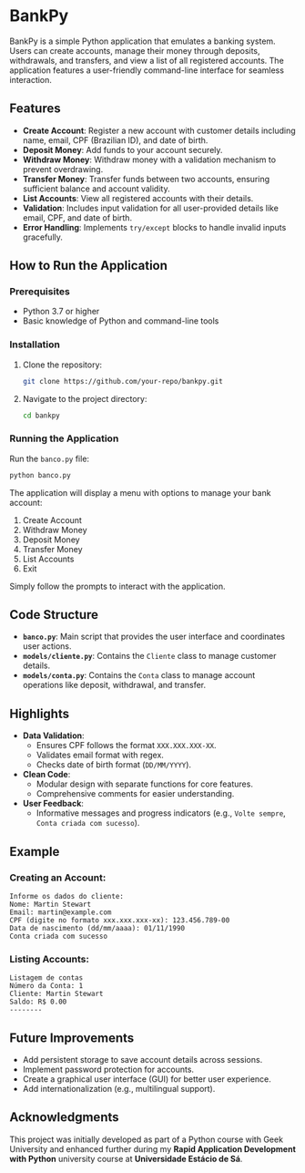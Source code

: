 # BankPy

BankPy is a simple Python application that emulates a banking system. Users can create accounts, manage their money through deposits, withdrawals, and transfers, and view a list of all registered accounts. The application features a user-friendly command-line interface for seamless interaction.

## Features

- **Create Account**: Register a new account with customer details including name, email, CPF (Brazilian ID), and date of birth.
- **Deposit Money**: Add funds to your account securely.
- **Withdraw Money**: Withdraw money with a validation mechanism to prevent overdrawing.
- **Transfer Money**: Transfer funds between two accounts, ensuring sufficient balance and account validity.
- **List Accounts**: View all registered accounts with their details.
- **Validation**: Includes input validation for all user-provided details like email, CPF, and date of birth.
- **Error Handling**: Implements `try/except` blocks to handle invalid inputs gracefully.

## How to Run the Application

### Prerequisites

- Python 3.7 or higher
- Basic knowledge of Python and command-line tools

### Installation

1. Clone the repository:
   ```bash
   git clone https://github.com/your-repo/bankpy.git
   ```
2. Navigate to the project directory:
   ```bash
   cd bankpy
   ```

### Running the Application

Run the `banco.py` file:
```bash
python banco.py
```

The application will display a menu with options to manage your bank account:

1. Create Account
2. Withdraw Money
3. Deposit Money
4. Transfer Money
5. List Accounts
6. Exit

Simply follow the prompts to interact with the application.

## Code Structure

- **`banco.py`**: Main script that provides the user interface and coordinates user actions.
- **`models/cliente.py`**: Contains the `Cliente` class to manage customer details.
- **`models/conta.py`**: Contains the `Conta` class to manage account operations like deposit, withdrawal, and transfer.

## Highlights

- **Data Validation**:
  - Ensures CPF follows the format `XXX.XXX.XXX-XX`.
  - Validates email format with regex.
  - Checks date of birth format (`DD/MM/YYYY`).
- **Clean Code**:
  - Modular design with separate functions for core features.
  - Comprehensive comments for easier understanding.
- **User Feedback**:
  - Informative messages and progress indicators (e.g., `Volte sempre`, `Conta criada com sucesso`).

## Example

### Creating an Account:
```plaintext
Informe os dados do cliente:
Nome: Martin Stewart
Email: martin@example.com
CPF (digite no formato xxx.xxx.xxx-xx): 123.456.789-00
Data de nascimento (dd/mm/aaaa): 01/11/1990
Conta criada com sucesso
```

### Listing Accounts:
```plaintext
Listagem de contas
Número da Conta: 1
Cliente: Martin Stewart
Saldo: R$ 0.00
--------
```

## Future Improvements

- Add persistent storage to save account details across sessions.
- Implement password protection for accounts.
- Create a graphical user interface (GUI) for better user experience.
- Add internationalization (e.g., multilingual support).

## Acknowledgments

This project was initially developed as part of a Python course with Geek University and enhanced further during my **Rapid Application Development with Python** university course at **Universidade Estácio de Sá**.
